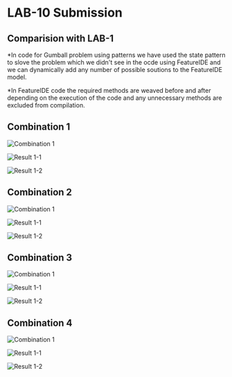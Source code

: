 
# LAB-10 Submission


## Comparision with LAB-1

*In code for Gumball problem using patterns we have used the state pattern to slove the problem which we didn't see in the ocde using FeatureIDE and we can dynamically add any number of possible soutions to the FeatureIDE model.

*In FeatureIDE code the required methods are weaved before and after depending on the execution of the code and any unnecessary methods are excluded from compilation.


## Combination 1

![Combination 1](https://github.com/dharmadheeraj/cmpe202/blob/master/Lab10/Sceencaps/C1.PNG)

![Result 1-1](https://github.com/dharmadheeraj/cmpe202/blob/master/Lab10/Sceencaps/R1_1.PNG)

![Result 1-2](https://github.com/dharmadheeraj/cmpe202/blob/master/Lab10/Sceencaps/R1_2.PNG)

## Combination 2

![Combination 1](https://github.com/dharmadheeraj/cmpe202/blob/master/Lab10/Sceencaps/C2.PNG)

![Result 1-1](https://github.com/dharmadheeraj/cmpe202/blob/master/Lab10/Sceencaps/R2_1.PNG)

![Result 1-2](https://github.com/dharmadheeraj/cmpe202/blob/master/Lab10/Sceencaps/R2_2.PNG)

## Combination 3

![Combination 1](https://github.com/dharmadheeraj/cmpe202/blob/master/Lab10/Sceencaps/C3.PNG)

![Result 1-1](https://github.com/dharmadheeraj/cmpe202/blob/master/Lab10/Sceencaps/R3-1.PNG)

![Result 1-2](https://github.com/dharmadheeraj/cmpe202/blob/master/Lab10/Sceencaps/R3-2.PNG)

## Combination 4

![Combination 1](https://github.com/dharmadheeraj/cmpe202/blob/master/Lab10/Sceencaps/C4.PNG)

![Result 1-1](https://github.com/dharmadheeraj/cmpe202/blob/master/Lab10/Sceencaps/R4-1.PNG)

![Result 1-2](https://github.com/dharmadheeraj/cmpe202/blob/master/Lab10/Sceencaps/R4-2.PNG)	



